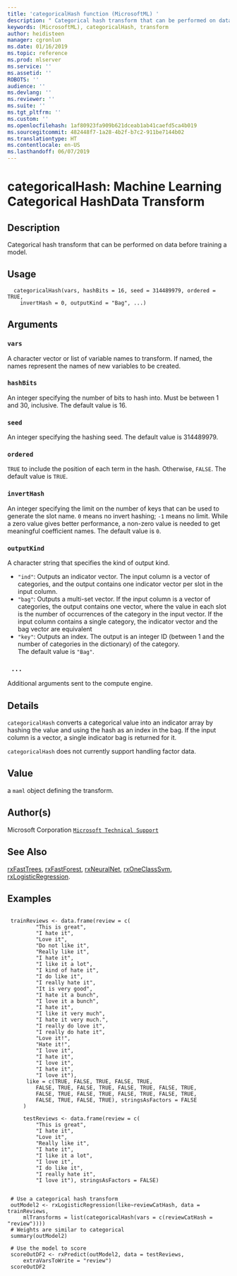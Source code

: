 ```yaml
---
title: 'categoricalHash function (MicrosoftML) '
description: " Categorical hash transform that can be performed on data before  training a model. "
keywords: (MicrosoftML), categoricalHash, transform
author: heidisteen
manager: cgronlun
ms.date: 01/16/2019
ms.topic: reference
ms.prod: mlserver
ms.service: ''
ms.assetid: ''
ROBOTS: ''
audience: ''
ms.devlang: ''
ms.reviewer: ''
ms.suite: ''
ms.tgt_pltfrm: ''
ms.custom: ''
ms.openlocfilehash: 1af80923fa909b621dceab1ab41caefd5ca4b019
ms.sourcegitcommit: 482448f7-1a28-4b2f-b7c2-911be7144b02
ms.translationtype: HT
ms.contentlocale: en-US
ms.lasthandoff: 06/07/2019
---
```

 # <a name="categoricalhash-machine-learning-categorical-hashdata-transform"></a>categoricalHash: Machine Learning Categorical HashData Transform 
 ## <a name="description"></a>Description

Categorical hash transform that can be performed on data before training a model.


 ## <a name="usage"></a>Usage

```   
  categoricalHash(vars, hashBits = 16, seed = 314489979, ordered = TRUE,
    invertHash = 0, outputKind = "Bag", ...)

```

 ## <a name="arguments"></a>Arguments



 ### `vars`
 A character vector or list of variable names to transform. If named, the names represent the names of new variables to be created. 



 ### `hashBits`
 An integer specifying the number of bits to hash into.  Must be between 1 and 30, inclusive. The default value is 16. 



 ### `seed`
 An integer specifying the hashing seed. The default value is 314489979. 



 ### `ordered`
 `TRUE` to include the position of each term in the  hash. Otherwise, `FALSE`. The default value is `TRUE`. 



 ### `invertHash`
 An integer specifying the limit on the number of keys  that can be used to generate the slot name. `0` means no invert  hashing; `-1` means no limit. While a zero value gives better  performance, a non-zero value is needed to get meaningful coefficient names. The default value is `0`. 



 ### `outputKind`
 A character string that specifies the kind of output kind.   
*   `"ind"`: Outputs an indicator vector. The input column is a vector   of categories, and the output contains one indicator vector per slot in   the input column.    
*   `"bag"`: Outputs a multi-set vector. If the input column is a  vector of categories, the output contains one vector, where the value in   each slot is the number of occurrences of the category in the input  vector. If the input column contains a single category, the indicator  vector and the bag vector are equivalent   
*   `"key"`: Outputs an index. The output is an integer ID (between 1 and the number of categories in the dictionary) of the category.   
 The default value is `"Bag"`. 



 ### ` ...`
 Additional arguments sent to the compute engine. 



 ## <a name="details"></a>Details

`categoricalHash` converts a categorical value into an indicator array by hashing the value and using the hash as an index in the bag.  If the input column is a vector, a single indicator bag is returned for it.

`categoricalHash` does not currently support handling factor data.


 ## <a name="value"></a>Value

a `maml` object defining the transform.

 ## <a name="authors"></a>Author(s)

Microsoft Corporation [`Microsoft Technical Support`](https://go.microsoft.com/fwlink/?LinkID=698556&clcid=0x409)



 ## <a name="see-also"></a>See Also

[rxFastTrees](rxFastTrees.md), [rxFastForest](rxFastForest.md), [rxNeuralNet](rxNeuralNet.md), [rxOneClassSvm](rxOneClassSvm.md), [rxLogisticRegression](rxLogisticRegression.md).

 ## <a name="examples"></a>Examples

 ```

  trainReviews <- data.frame(review = c( 
          "This is great",
          "I hate it",
          "Love it",
          "Do not like it",
          "Really like it",
          "I hate it",
          "I like it a lot",
          "I kind of hate it",
          "I do like it",
          "I really hate it",
          "It is very good",
          "I hate it a bunch",
          "I love it a bunch",
          "I hate it",
          "I like it very much",
          "I hate it very much.",
          "I really do love it",
          "I really do hate it",
          "Love it!",
          "Hate it!",
          "I love it",
          "I hate it",
          "I love it",
          "I hate it",
          "I love it"),
       like = c(TRUE, FALSE, TRUE, FALSE, TRUE,
          FALSE, TRUE, FALSE, TRUE, FALSE, TRUE, FALSE, TRUE,
          FALSE, TRUE, FALSE, TRUE, FALSE, TRUE, FALSE, TRUE, 
          FALSE, TRUE, FALSE, TRUE), stringsAsFactors = FALSE
      )

      testReviews <- data.frame(review = c(
          "This is great",
          "I hate it",
          "Love it",
          "Really like it",
          "I hate it",
          "I like it a lot",
          "I love it",
          "I do like it",
          "I really hate it",
          "I love it"), stringsAsFactors = FALSE)


  # Use a categorical hash transform
  outModel2 <- rxLogisticRegression(like~reviewCatHash, data = trainReviews, 
      mlTransforms = list(categoricalHash(vars = c(reviewCatHash = "review"))))
  # Weights are similar to categorical
  summary(outModel2)

  # Use the model to score
  scoreOutDF2 <- rxPredict(outModel2, data = testReviews, 
      extraVarsToWrite = "review")
  scoreOutDF2
```



